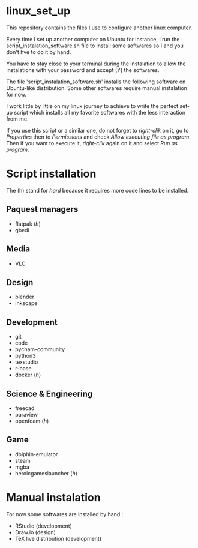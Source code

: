 # linux_set_up
This repository contains the files I use to configure another linux computer.

Every time I set up another computer on Ubuntu for instance, I run the script_instalation_software.sh file to install some softwares so I and you don't hve to do it by hand.

You have to stay close to your terminal during the instalation to allow the instalations with your password and accept (Y) the softwares.

The file 'script_instalation_software.sh' installs the following software on Ubuntu-like distribution.
Some other softwares require manual instalation for now. 

I work little by little on my linux journey to achieve to write the perfect set-up script which installs all my favorite softwares with the less interaction from me.

If you use this script or a similar one, do not forget to *right-clik* on it, go to *Properties* then to *Permissions* and check *Allow executing file as program*.
Then if you want to execute it, *right-clik* again on it and select *Run as program*.

# Script installation
The (h) stand for *hard* because it requires more code lines to be installed.

## Paquest managers
- flatpak (*h*)
- gbedi

## Media
- VLC

## Design
- blender
- inkscape

## Development
- git
- code
- pycham-community
- python3
- texstudio
- r-base
- docker (*h*)

## Science & Engineering
- freecad
- paraview
- openfoam (*h*)

## Game
- dolphin-emulator
- steam
- mgba
- heroicgameslauncher (*h*)

# Manual instalation

For now some softwares are installed by hand : 

- RStudio (development)
- Draw.io (design)
- TeX live distribution (development)



